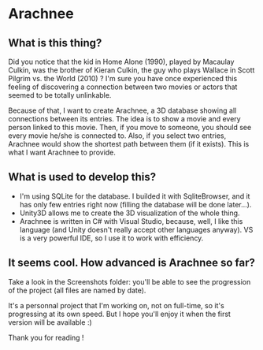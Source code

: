 Arachnee
========
## What is this thing?
Did you notice that the kid in Home Alone (1990), played by Macaulay Culkin, was the brother of Kieran Culkin, the guy who plays Wallace in Scott Pilgrim vs. the World (2010) ? I'm sure you have once experienced this feeling of discovering a connection between two movies or actors that seemed to be totally unlinkable.

Because of that, I want to create Arachnee, a 3D database showing all connections between its entries. The idea is to show a movie and every person linked to this movie. Then, if you move to someone, you should see every movie he/she is connected to. Also, if you select  two entries, Arachnee would show the shortest path between them (if it exists). This is what I want Arachnee to provide.

## What is used to develop this?
- I'm using SQLite for the database. I builded it with SqliteBrowser, and it has only few entries right now (filling the database will be done later...). 
- Unity3D allows me to create the 3D visualization of the whole thing.
- Arachnee is written in C# with Visual Studio, because, well, I like this language (and Unity doesn't really accept other languages anyway). VS is a very powerful IDE, so I use it to work with efficiency.

## It seems cool. How advanced is Arachnee so far?
Take a look in the Screenshots folder: you'll be able to see the progression of the project (all files are named by date).

It's a personnal project that I'm working on, not on full-time, so it's progressing at its own speed. But I hope you'll enjoy it when the first version will be available :)


Thank you for reading !
